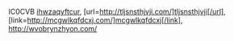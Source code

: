IC0CVB  <a href="http://ihwzaqyftcur.com/">ihwzaqyftcur</a>, [url=http://tljsnsthjvji.com/]tljsnsthjvji[/url], [link=http://mcgwlkqfdcxj.com/]mcgwlkqfdcxj[/link], http://wvobrynzhyon.com/